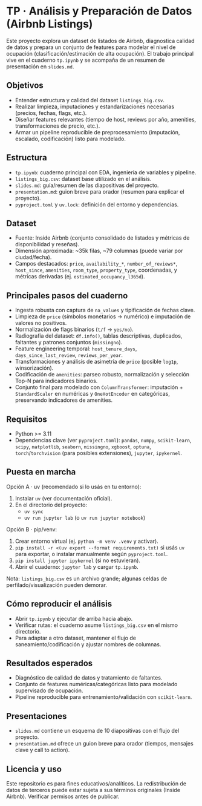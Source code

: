 # TP · Análisis y Preparación de Datos (Airbnb Listings)

Este proyecto explora un dataset de listados de Airbnb, diagnostica calidad de datos y prepara un conjunto de features para modelar el nivel de ocupación (clasificación/estimación de alta ocupación). El trabajo principal vive en el cuaderno `tp.ipynb` y se acompaña de un resumen de presentación en `slides.md`.

## Objetivos
- Entender estructura y calidad del dataset `listings_big.csv`.
- Realizar limpieza, imputaciones y estandarizaciones necesarias (precios, fechas, flags, etc.).
- Diseñar features relevantes (tiempo de host, reviews por año, amenities, transformaciones de precio, etc.).
- Armar un pipeline reproducible de preprocesamiento (imputación, escalado, codificación) listo para modelado.

## Estructura
- `tp.ipynb`: cuaderno principal con EDA, ingeniería de variables y pipeline.
- `listings_big.csv`: dataset base utilizado en el análisis.
- `slides.md`: guía/resumen de las diapositivas del proyecto.
- `presentation.md`: guion breve para orador (resumen para explicar el proyecto).
- `pyproject.toml` y `uv.lock`: definición del entorno y dependencias.

## Dataset
- Fuente: Inside Airbnb (conjunto consolidado de listados y métricas de disponibilidad y reseñas).
- Dimensión aproximada: ~35k filas, ~79 columnas (puede variar por ciudad/fecha).
- Campos destacados: `price`, `availability_*`, `number_of_reviews*`, `host_since`, `amenities`, `room_type`, `property_type`, coordenadas, y métricas derivadas (ej. `estimated_occupancy_l365d`).

## Principales pasos del cuaderno
- Ingesta robusta con captura de `na_values` y tipificación de fechas clave.
- Limpieza de `price` (símbolos monetarios → numérico) e imputación de valores no positivos.
- Normalización de flags binarios (`t/f` → `yes/no`).
- Radiografía del dataset: `df.info()`, tablas descriptivas, duplicados, faltantes y patrones conjuntos (`missingno`).
- Feature engineering temporal: `host_tenure_days`, `days_since_last_review`, `reviews_per_year`.
- Transformaciones y análisis de asimetría de `price` (posible `log1p`, winsorización).
- Codificación de `amenities`: parseo robusto, normalización y selección Top-N para indicadores binarios.
- Conjunto final para modelado con `ColumnTransformer`: imputación + `StandardScaler` en numéricas y `OneHotEncoder` en categóricas, preservando indicadores de amenities.

## Requisitos
- Python >= 3.11
- Dependencias clave (ver `pyproject.toml`): `pandas`, `numpy`, `scikit-learn`, `scipy`, `matplotlib`, `seaborn`, `missingno`, `xgboost`, `optuna`, `torch`/`torchvision` (para posibles extensiones), `jupyter`, `ipykernel`.

## Puesta en marcha
Opción A · uv (recomendado si lo usás en tu entorno):
1) Instalar `uv` (ver documentación oficial).
2) En el directorio del proyecto:
   - `uv sync`
   - `uv run jupyter lab` (o `uv run jupyter notebook`)

Opción B · pip/venv:
1) Crear entorno virtual (ej. `python -m venv .venv` y activar).
2) `pip install -r <(uv export --format requirements.txt)` si usás `uv` para exportar, o instalar manualmente según `pyproject.toml`.
3) `pip install jupyter ipykernel` (si no estuvieran).
4) Abrir el cuaderno: `jupyter lab` y cargar `tp.ipynb`.

Nota: `listings_big.csv` es un archivo grande; algunas celdas de perfilado/visualización pueden demorar.

## Cómo reproducir el análisis
- Abrir `tp.ipynb` y ejecutar de arriba hacia abajo.
- Verificar rutas: el cuaderno asume `listings_big.csv` en el mismo directorio.
- Para adaptar a otro dataset, mantener el flujo de saneamiento/codificación y ajustar nombres de columnas.

## Resultados esperados
- Diagnóstico de calidad de datos y tratamiento de faltantes.
- Conjunto de features numéricas/categóricas listo para modelado supervisado de ocupación.
- Pipeline reproducible para entrenamiento/validación con `scikit-learn`.

## Presentaciones
- `slides.md` contiene un esquema de 10 diapositivas con el flujo del proyecto.
- `presentation.md` ofrece un guion breve para orador (tiempos, mensajes clave y call to action).

## Licencia y uso
Este repositorio es para fines educativos/analíticos. La redistribución de datos de terceros puede estar sujeta a sus términos originales (Inside Airbnb). Verificar permisos antes de publicar.

